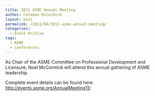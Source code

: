 ```yaml
---
title: 2011 ASME Annual Meeting
author: Coleman McCormick
layout: post
permalink: /2011/04/2011-asme-annual-meeting/
categories:
  - Event Archive
tags:
  - ASME
  - conferences
---
```

As Chair of the ASME Committee on Professional Development and Licensure, Noel McCormick will attend this annual gathering of ASME leadership.

Complete event details can be found here:  
<a href="http://events.asme.org/AnnualMeeting11/" target="_blank">http://events.asme.org/AnnualMeeting11/ </a>

 